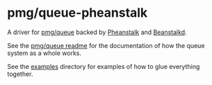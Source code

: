 # pmg/queue-pheanstalk

A driver for [pmg/queue](https://github.com/AgencyPMG/Queue) backed by 
[Pheanstalk](https://github.com/pda/pheanstalk) and [Beanstalkd](http://kr.github.io/beanstalkd/).

See the [pmg/queue readme](https://github.com/AgencyPMG/Queue/blob/master/README.md)
for the documentation of how the queue system as a whole works.

See the [examples](https://github.com/AgencyPMG/queue-pheanstalk/tree/master/examples)
directory for examples of how to glue everything together.

